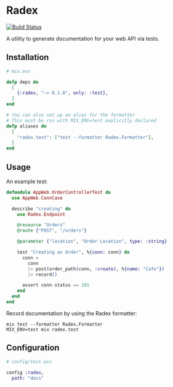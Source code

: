 # Radex

[![Build Status](https://travis-ci.org/smartlogic/radex.svg?branch=master)](https://travis-ci.org/smartlogic/radex)

A utility to generate documentation for your web API via tests.

## Installation

```elixir
# mix.exs

defp deps do
  [
    {:radex, "~> 0.1.0", only: :test},
  ]
end

# You can also set up an alias for the formatter
# This must be run with MIX_ENV=test explicitly declared
defp aliases do
  [
    "radex.test": ["test --formatter Radex.Formatter"],
  ]
end
```

## Usage

An example test:

```elixir
defmodule AppWeb.OrderControllerTest do
  use AppWeb.ConnCase

  describe "creating" do
    use Radex.Endpoint

    @resource "Orders"
    @route {"POST", "/orders"}

    @parameter {"location", "Order Location", type: :string}

    test "Creating an Order", %{conn: conn} do
      conn =
        conn
        |> post(order_path(conn, :create), %{name: "Cafe"})
        |> record()

      assert conn.status == 201
    end
  end
end
```

Record documentation by using the Radex formatter:

```
mix test --formatter Radex.Formatter
MIX_ENV=test mix radex.test
```

## Configuration

```elixir
# config/test.exs

config :radex,
  path: "docs"
```
